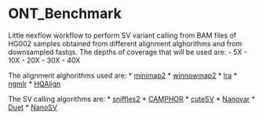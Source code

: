 # ONT_Benchmark

Little nexflow workflow to perform SV variant calling from BAM files of HG002 samples obtained from different alignment alghorithms and from downsampled fastqs.
The depths of coverage that will be used are:
    - 5X
    - 10X
    - 20X
    - 30X
    - 40X

The alignment alghorithms used are:
    * [minimap2](https://github.com/lh3/minimap2)
    * [winnowmap2](https://github.com/marbl/Winnowmap)
    * [lra](https://github.com/ChaissonLab/LRA)
    * [ngmlr](https://github.com/philres/ngmlr)
    * [HQAlign](https://github.com/joshidhaivat/HQAlign)

The SV calling algorithms are:
    * [sniffles2](https://github.com/fritzsedlazeck/Sniffles)
    * [CAMPHOR](https://github.com/afujimoto/CAMPHOR)
    * [cuteSV](https://github.com/tjiangHIT/cuteSV)
    * [Nanovar](https://github.com/cytham/nanovar)
    * [Duet](https://github.com/yekaizhou/duet)
    * [NanoSV](https://github.com/mroosmalen/nanosv)